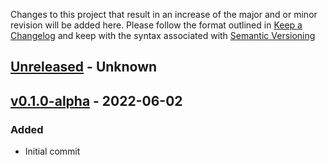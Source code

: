Changes to this project that result in an increase of the major and or minor revision will be added here. Please follow the format outlined in [Keep a Changelog](http://keepachangelog.com/en/1.0.0/) and keep with the syntax associated with [Semantic Versioning](https://semver.org/)

## [Unreleased] - Unknown

## [v0.1.0-alpha] - 2022-06-02
### Added
- Initial commit

[Unreleased]: https://github.com/Oklahoma-Friction-Free-Network/offn-documentation/compare/v0.1.0-alpha...devel
[v0.1.0-alpha]: https://github.com/Oklahoma-Friction-Free-Network/offn-documentation/releases/tag/v0.1.0-alpha

